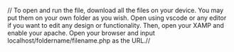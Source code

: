 // To open and run the file, download all the files on your device. 
You may put them on your own folder as you wish. Open using vscode or any editor if you want to edit any design or
functionality. Then, open your XAMP and enable your apache. Open your browser and input localhost/foldername/filename.php 
as the URL.//
